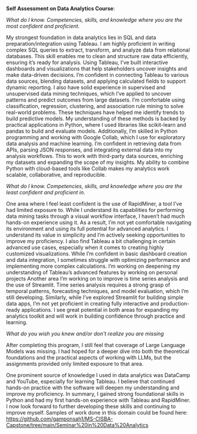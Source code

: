 **Self Assessment on Data Analytics Course**:

*What do I know. Competencies, skills, and knowledge where you are the most confident and proficient.*

My strongest foundation in data analytics lies in SQL and data preparation/integration using Tableau. I am highly proficient in writing complex SQL queries to extract, transform, and analyze data from relational databases. This skill enables me to clean and structure raw data efficiently, ensuring it’s ready for analysis. Using Tableau, I’ve built interactive dashboards and visualizations that help stakeholders uncover insights and make data-driven decisions. I’m confident in connecting Tableau to various data sources, blending datasets, and applying calculated fields to support dynamic reporting.
I also have solid experience in supervised and unsupervised data mining techniques, which I’ve applied to uncover patterns and predict outcomes from large datasets. I’m comfortable using classification, regression, clustering, and association rule mining to solve real-world problems. These techniques have helped me identify trends to build predictive models. My understanding of these methods is backed by practical applications in Python, where I used libraries like scikit-learn and pandas to build and evaluate models.
Additionally, I’m skilled in Python programming and working with Google Collab, which I use for exploratory data analysis and machine learning. I’m confident in retrieving data from APIs, parsing JSON responses, and integrating external data into my analysis workflows. This to work with third-party data sources, enriching my datasets and expanding the scope of my insights. My ability to combine Python with cloud-based tools like Collab makes my analytics work scalable, collaborative, and reproducible.

*What do I know. Competencies, skills, and knowledge where you are the least confident and proficient in.*

One area where I feel least confident is the use of RapidMiner, a tool I’ve had limited exposure to. While I understand its capabilities for performing data mining tasks through a visual workflow interface, I haven’t had much hands-on experience using it. As a result, I’m not yet comfortable navigating its environment and using its full potential for advanced analytics. I understand its value in simplicity and I’m actively seeking opportunities to improve my proficiency.
I also find Tableau a bit challenging in certain advanced use cases, especially when it comes to creating highly customized visualizations. While I’m confident in basic dashboard creation and data integration, I sometimes struggle with optimizing performance and implementing more complex calculations. I’m working on deepening my understanding of Tableau’s advanced features by working on personal projects
Another area I’m working on to improve is time series analysis and the use of Streamlit. Time series analysis requires a strong grasp of temporal patterns, forecasting techniques, and model evaluation, which I’m still developing. Similarly, while I’ve explored Streamlit for building simple data apps, I’m not yet proficient in creating fully interactive and production-ready applications. I see great potential in both areas for expanding my analytics toolkit and will work in building confidence through practice and learning.

*What do you wish you knew and/or don't realize you are missing*

After completing this program, I still feel that coverage of Large Language Models was missing. I had hoped for a deeper dive into both the theoretical foundations and the practical aspects of working with LLMs, but the assignments provided only limited exposure to that area. 

One prominent source of knowledge I used in data analytics was DataCamp and YouTube, especially for learning Tableau. I believe that continued hands-on practice with the software will deepen my understanding and improve my proficiency. 
In summary, I gained strong foundational skills in Python and had my first hands-on experience with Tableau and RapidMiner. I now look forward to further developing these skills and continuing to improve myself.
Samples of work done in this domain could be found here: https://github.com/gamponsah1/MS-CISBA-Capstone/tree/main/Seminar%20in%20Data%20Analytics

